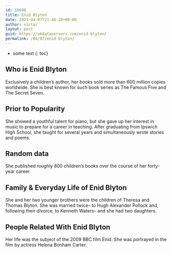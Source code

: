 ```yaml
---
id: 18698
title: Enid Blyton
date: 2021-04-07T21:48:28+00:00
author: victor
layout: post
guid: https://ukdataservers.com/enid-blyton/
permalink: /04/07/enid-blyton/
---
```


* some text
{: toc}


## Who is Enid Blyton



Exclusively a children&#8217;s author, her books sold more than 600 million copies worldwide. She is best known for such book series as The Famous Five and The Secret Seven.

                
                
                
## Prior to Popularity



She showed a youthful talent for piano, but she gave up her interest in music to prepare for a career in teaching. After graduating from Ipswich High School, she taught for several years and simultaneously wrote stories and poems.

                
                
                
## Random data



She published roughly 800 children&#8217;s books over the course of her forty-year career.

                
                
                
## Family & Everyday Life of Enid Blyton



She and her two younger brothers were the children of Theresa and Thomas Blyton. She was married twice&#8211; to Hugh Alexander Pollock and, following their divorce, to Kenneth Waters&#8211; and she had two daughters.

                
                
                
## People Related With Enid Blyton



Her life was the subject of the 2009 BBC film Enid. She was portrayed in the film by actress Helena Bonham Carter.

                
              
            
          
          
          